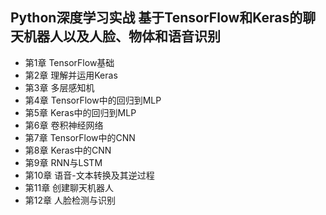 ## Python深度学习实战 基于TensorFlow和Keras的聊天机器人以及人脸、物体和语音识别
- 第1章 TensorFlow基础
- 第2章 理解并运用Keras
- 第3章 多层感知机
- 第4章 TensorFlow中的回归到MLP
- 第5章 Keras中的回归到MLP
- 第6章 卷积神经网络
- 第7章 TensorFlow中的CNN
- 第8章 Keras中的CNN
- 第9章 RNN与LSTM
- 第10章 语音-文本转换及其逆过程
- 第11章 创建聊天机器人
- 第12章 人脸检测与识别